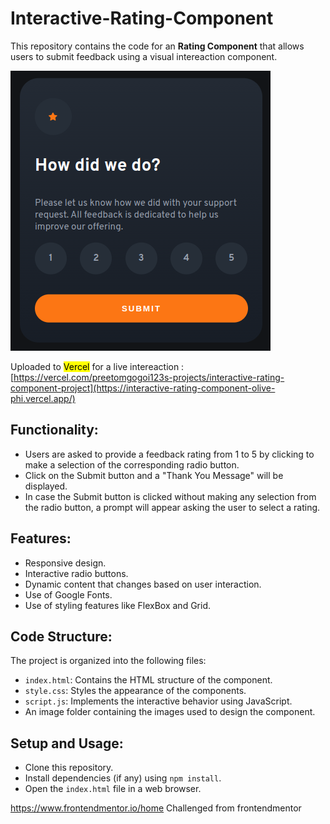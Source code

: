 # Interactive-Rating-Component

This repository contains the code for an **Rating Component** that allows users to submit feedback using a visual intereaction component. 

![sample-image](https://github.com/PREETOMGOGOI123/Interactive-Rating-Component--project/blob/main/sample%20image.png)

Uploaded to <mark>Vercel</mark> for a live intereaction :
[https://vercel.com/preetomgogoi123s-projects/interactive-rating-component-project](https://interactive-rating-component-olive-phi.vercel.app/)


## Functionality:

  - Users are asked to provide a feedback rating from 1 to 5 by clicking to make a selection of the corresponding radio button.
  - Click on the Submit button and a "Thank You Message" will be displayed.
  - In case the Submit button is clicked without making any selection from the radio button, a prompt will appear asking the user to select a rating.

## Features:

  - Responsive design.
  - Interactive radio buttons.
  - Dynamic content that changes based on user interaction.
  - Use of Google Fonts.
  - Use of styling features like FlexBox and Grid.

## Code Structure:

  The project is organized into the following files:
  - `index.html`: Contains the HTML structure of the component.
  - `style.css`: Styles the appearance of the components.
  - `script.js`: Implements the interactive behavior using JavaScript.
  -  An image folder containing the images used to design the component.

## Setup and Usage:
      
  - Clone this repository.
  - Install dependencies (if any) using `npm install`.
  - Open the `index.html` file in a web browser.

https://www.frontendmentor.io/home
Challenged from frontendmentor
